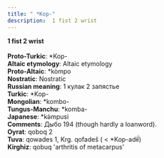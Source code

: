 ```yaml
---
title: " *Kop-"
description:  1 fist 2 wrist
---
```

<strong> 1 fist 2 wrist</strong><br><br>
<strong>Proto-Turkic</strong>:  *Kop-<br>
<strong>Altaic etymology</strong>:  Altaic etymology<br>
<strong> Proto-Altaic</strong>:  *kòmpo<br>
<strong>Nostratic</strong>:  Nostratic<br>
<strong>Russian meaning</strong>:  1 кулак 2 запястье<br>
<strong>Turkic</strong>:  *Kop-<br>
<strong>Mongolian</strong>:  *kombo-<br>
<strong>Tungus-Manchu</strong>:  *komba-<br>
<strong>Japanese</strong>:  *kǝ̀mpusi<br>
<strong>Comments</strong>:  Дыбо 194 (though hardly a loanword).<br>
<strong>Oyrat</strong>:  qoboq 2<br>
<strong>Tuva</strong>:  qowades 1, Krg. qofadeš ( < *Kop-adɨĺ)<br>
<strong>Kirghiz</strong>:  qobuq 'arthritis of metacarpus'<br>


